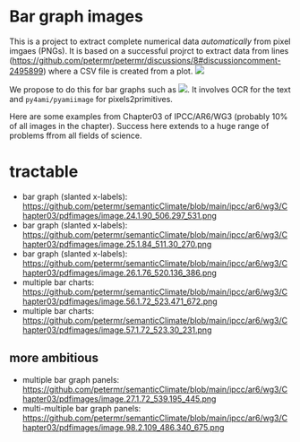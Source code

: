 # Bar graph images

This is a  project to extract complete numerical data *automatically* from pixel imgaes (PNGs). It is based on a successful projrct to extract data from lines (https://github.com/petermr/petermr/discussions/8#discussioncomment-2495899) where a CSV file is created from a plot. 
<img src="https://user-images.githubusercontent.com/733515/161443757-3d494b55-7cda-42e9-bb22-a0b097fbd667.png"></img>

We propose to do this for bar graphs such as 
<img src="https://github.com/petermr/semanticClimate/blob/main/ipcc/ar6/wg3/Chapter03/pdfimages/image.24.1.90_506.297_531.png"></img>. It involves OCR for the text and `py4ami/pyamiimage` for pixels2primitives.

Here are some examples from Chapter03 of IPCC/AR6/WG3 (probably 10% of all images in the chapter). Success here extends to a huge range of problems ffrom all fields of science.


# tractable

* bar graph (slanted x-labels): https://github.com/petermr/semanticClimate/blob/main/ipcc/ar6/wg3/Chapter03/pdfimages/image.24.1.90_506.297_531.png
* bar graph (slanted x-labels): https://github.com/petermr/semanticClimate/blob/main/ipcc/ar6/wg3/Chapter03/pdfimages/image.25.1.84_511.30_270.png
* bar graph (slanted x-labels): https://github.com/petermr/semanticClimate/blob/main/ipcc/ar6/wg3/Chapter03/pdfimages/image.26.1.76_520.136_386.png
* multiple bar charts: https://github.com/petermr/semanticClimate/blob/main/ipcc/ar6/wg3/Chapter03/pdfimages/image.56.1.72_523.471_672.png
* multiple bar charts: https://github.com/petermr/semanticClimate/blob/main/ipcc/ar6/wg3/Chapter03/pdfimages/image.57.1.72_523.30_231.png

## more ambitious

* multiple bar graph panels: https://github.com/petermr/semanticClimate/blob/main/ipcc/ar6/wg3/Chapter03/pdfimages/image.27.1.72_539.195_445.png
* multi-multiple bar graph panels: https://github.com/petermr/semanticClimate/blob/main/ipcc/ar6/wg3/Chapter03/pdfimages/image.98.2.109_486.340_675.png

